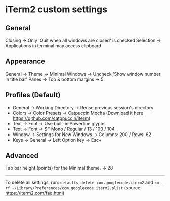 # iTerm2 custom settings

## General

Closing -> Only 'Quit when all windows are closed' is checked
Selection -> Applications in terminal may access clipboard

## Appearance

General -> Theme -> Minimal
Windows -> Uncheck 'Show window number in title bar'
Panes -> Top & bottom margins -> 5

## Profiles (Default)

- General -> Working Directory -> Reuse previous session's directory
- Colors -> Color Presets -> Catpuccin Mocha (Download it here https://github.com/catppuccin/iterm)
- Text -> Font -> Use built-in Powerline glyphs
- Text -> Font -> SF Mono / Regular / 13 / 100 / 104
- Window -> Settings for New Windows -> Columns: 200 / Rows: 62
- Keys -> General -> Left Option key -> Esc+

## Advanced

Tab bar height (points) for the Minimal theme. -> 28

---

To delete all settings, run: `defaults delete com.googlecode.iterm2` and `rm -rf ~/Library/Preferences/com.googlecode.iterm2.plist` (source: https://iterm2.com/faq.html)
